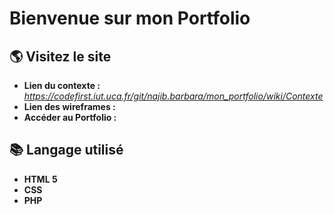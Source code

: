# Bienvenue sur mon Portfolio

## 🌎 Visitez le site
* **Lien du contexte :**  _https://codefirst.iut.uca.fr/git/najib.barbara/mon_portfolio/wiki/Contexte_
* **Lien des wireframes :** 
* **Accéder au Portfolio :** 
## 📚 Langage utilisé 
* **HTML 5** 
* **CSS**
* **PHP**

